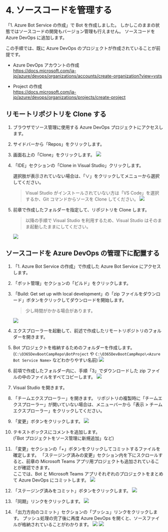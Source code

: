 # 4. ソースコードを管理する
「1. Azure Bot Service の作成」で Bot を作成しました。
しかしこのままの状態ではソースコードの開発もバージョン管理も行えません。
ソースコードを Azure DevOps に追加します。

この手順では、既に Azure DevOps のプロジェクトが作成されていることが前提です。

- Azure DevOps アカウントの作成  
    https://docs.microsoft.com/ja-jp/azure/devops/organizations/accounts/create-organization?view=vsts

- Project の作成  
    https://docs.microsoft.com/ja-jp/azure/devops/organizations/projects/create-project

## リモートリポジトリを Clone する
1. ブラウザでソース管理に使用する Azure DevOps プロジェクトにアクセスします。
2. サイドバーから「Repos」をクリックします。
3. 画面右上の「Clone」をクリックします。
    ![](assets/4-1.png)

4. 「IDE」セクションの「Clone in Visual Studio」クリックします。

    選択肢が表示されていない場合は、「∨」をクリックしてメニューから選択してください。

    > Visual Studio がインストールされていない方は「VS Code」を選択するか、Git コマンドからソースを Clone してください。
    ![](assets/4-2.png)

5. 前章で作成したフォルダーを指定して、リポジトリを Clone します。

    >以降の手順で Visual Studio を利用するため、Visual Studio はそのまま起動したままにしてください。

    ![](assets/4-3.png)

## ソースコードを Azure DevOps の管理下に配置する
1. 「1. Azure Bot Service の作成」で作成した Azure Bot Service にアクセスします。
2. 「ボット管理」セクションの「ビルド」をクリックします。
3. 「Build: Get set up with local development」の「zip ファイルをダウンロード」ボタンをクリックしてダウンロードを開始します。
    
    >少し時間がかかる場合があります。

    ![](assets/4-4.png)

4. エクスプローラーを起動して、前述で作成したリモートリポジトリのフォルダーを開きます。
5. Bot プロジェクトを格納するためのフォルダーを作成します。
(`C:\O365DevBootCampRepo\BotProject` や `C:\O365DevBootCampRepo\<Azure Bot Service Name>` などわかりやすい名前)
    ![](assets/4-5.png)

6. 前項で作成したフォルダー内に、手順「3」でダウンロードした zip ファイルの中のファイルをすべてコピーします。
    ![](assets/4-6.png)

7. Visual Studio を開きます。
8. 「チームエクスプローラー」を開きます。
リポジトリの複製時に「チームエクスプローラー」が開いていない場合は、メニューバーから「表示 > チームエクスプローラー」をクリックしてください。
9. 「変更」ボタンをクリックします。
    ![](assets/4-7.png)

10. テキストボックスにコメントを追加します。  
(「Bot プロジェクトをソース管理に新規追加」など)
11. 「変更」セクションの「+」ボタンをクリックしてコミットするファイルを確定します。
    「ステージング済みの変更」セクション内を下にスクロールすると、前章の Microsoft Teams アプリ用プロジェクトも追加されていることが確認できます。  
    ここでは、Bot と Microsoft Teams アプリそれぞれのプロジェクトをまとめて Azure DevOps にコミットします。
    ![](assets/4-8.png)

12. 「ステージング済みをコミット」ボタンをクリックします。
    ![](assets/4-9.png)

13. 「同期」リンクをクリックします。
    ![](assets/4-10.png)

14. 「出力方向のコミット」セクションの「プッシュ」リンクをクリックします。
プッシュ処理の完了後に再度 Azure DevOps を開くと、ソースファイルが格納されていることがわかります。
    ![](assets/4-11.png)
    ![](assets/4-12.png)
